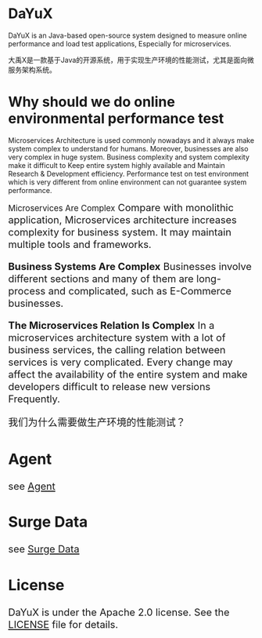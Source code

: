 # DaYuX
DaYuX is an Java-based open-source system designed to measure online performance and load test applications, Especially for microservices.

大禹X是一款基于Java的开源系统，用于实现生产环境的性能测试，尤其是面向微服务架构系统。

# Why should we do online environmental performance test
Microservices Architecture is used commonly nowadays and it always make system complex to understand for humans. Moreover, businesses are also very complex in huge system. Business complexity and system complexity make it difficult to Keep entire system highly available and Maintain Research & Development efficiency. 
Performance test on test environment which is very different from online environment can not guarantee system performance.

<big>Microservices Are Complex<big>
Compare with monolithic application, Microservices architecture increases complexity for business system. It may maintain multiple tools and frameworks.

**Business Systems Are Complex**
Businesses involve different sections and many of them are long-process and complicated, such as E-Commerce businesses.

**The Microservices Relation Is Complex**
In a microservices architecture system with a lot of business services, the calling relation between services is very complicated. Every change may affect the availability of the entire system and make developers difficult to release new versions Frequently.

我们为什么需要做生产环境的性能测试？

## Agent
see [Agent](https://github.com/shulieTech/DaYuX/blob/main/agent/README.md?_blank)

## Surge Data
see [Surge Data](https://github.com/shulieTech/DaYuX/blob/main/data/surge-data/README.md?_blank)

## License
DaYuX is under the Apache 2.0 license. See the [LICENSE](https://github.com/shulieTech/DaYuX/blob/main/LICENSE?_blank) file for details.
